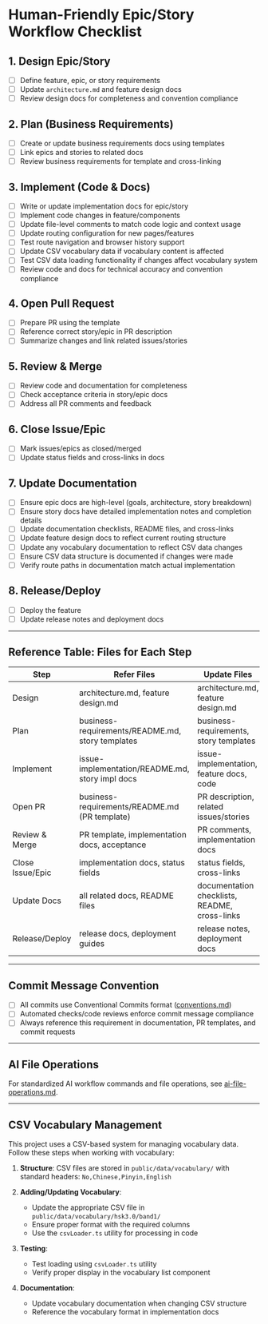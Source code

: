 # Human-Friendly Epic/Story Workflow Checklist

## 1. Design Epic/Story

- [ ] Define feature, epic, or story requirements
- [ ] Update `architecture.md` and feature design docs
- [ ] Review design docs for completeness and convention compliance

## 2. Plan (Business Requirements)

- [ ] Create or update business requirements docs using templates
- [ ] Link epics and stories to related docs
- [ ] Review business requirements for template and cross-linking

## 3. Implement (Code & Docs)

- [ ] Write or update implementation docs for epic/story
- [ ] Implement code changes in feature/components
- [ ] Update file-level comments to match code logic and context usage
- [ ] Update routing configuration for new pages/features
- [ ] Test route navigation and browser history support
- [ ] Update CSV vocabulary data if vocabulary content is affected
- [ ] Test CSV data loading functionality if changes affect vocabulary system
- [ ] Review code and docs for technical accuracy and convention compliance

## 4. Open Pull Request

- [ ] Prepare PR using the template
- [ ] Reference correct story/epic in PR description
- [ ] Summarize changes and link related issues/stories

## 5. Review & Merge

- [ ] Review code and documentation for completeness
- [ ] Check acceptance criteria in story/epic docs
- [ ] Address all PR comments and feedback

## 6. Close Issue/Epic

- [ ] Mark issues/epics as closed/merged
- [ ] Update status fields and cross-links in docs

## 7. Update Documentation

- [ ] Ensure epic docs are high-level (goals, architecture, story breakdown)
- [ ] Ensure story docs have detailed implementation notes and completion details
- [ ] Update documentation checklists, README files, and cross-links
- [ ] Update feature design docs to reflect current routing structure
- [ ] Update any vocabulary documentation to reflect CSV data changes
- [ ] Ensure CSV data structure is documented if changes were made
- [ ] Verify route paths in documentation match actual implementation

## 8. Release/Deploy

- [ ] Deploy the feature
- [ ] Update release notes and deployment docs

---

## Reference Table: Files for Each Step

| Step             | Refer Files                                      | Update Files                                  | Review Files                                     |
| ---------------- | ------------------------------------------------ | --------------------------------------------- | ------------------------------------------------ |
| Design           | architecture.md, feature design.md               | architecture.md, feature design.md            | architecture.md, feature design.md               |
| Plan             | business-requirements/README.md, story templates | business-requirements, story templates        | business-requirements/README.md, story templates |
| Implement        | issue-implementation/README.md, story impl docs  | issue-implementation, feature docs, code      | issue-implementation/README.md, story impl docs  |
| Open PR          | business-requirements/README.md (PR template)    | PR description, related issues/stories        | PR template, PR description                      |
| Review & Merge   | PR template, implementation docs, acceptance     | PR comments, implementation docs              | PR template, implementation docs, acceptance     |
| Close Issue/Epic | implementation docs, status fields               | status fields, cross-links                    | implementation docs, status fields               |
| Update Docs      | all related docs, README files                   | documentation checklists, README, cross-links | all related docs, README files                   |
| Release/Deploy   | release docs, deployment guides                  | release notes, deployment docs                | release docs, deployment guides                  |

---

## Commit Message Convention

- [ ] All commits use Conventional Commits format ([conventions.md](./conventions.md#commit--pr-guidelines))
- [ ] Automated checks/code reviews enforce commit message compliance
- [ ] Always reference this requirement in documentation, PR templates, and commit requests

---

## AI File Operations

For standardized AI workflow commands and file operations, see [ai-file-operations.md](./ai-file-operations.md).

---

## CSV Vocabulary Management

This project uses a CSV-based system for managing vocabulary data. Follow these steps when working with vocabulary:

1. **Structure**: CSV files are stored in `public/data/vocabulary/` with standard headers: `No,Chinese,Pinyin,English`

2. **Adding/Updating Vocabulary**:

   - Update the appropriate CSV file in `public/data/vocabulary/hsk3.0/band1/`
   - Ensure proper format with the required columns
   - Use the `csvLoader.ts` utility for processing in code

3. **Testing**:

   - Test loading using `csvLoader.ts` utility
   - Verify proper display in the vocabulary list component

4. **Documentation**:
   - Update vocabulary documentation when changing CSV structure
   - Reference the vocabulary format in implementation docs

